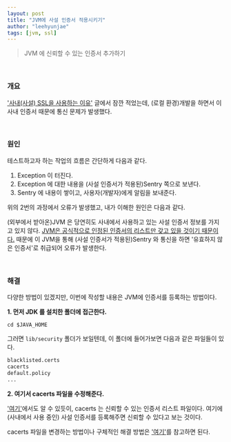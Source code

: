 ```yaml
---
layout: post
title: "JVM에 사설 인증서 적용시키기"
author: "leehyunjae"
tags: [jvm, ssl]
---
```


> JVM 에 신뢰할 수 있는 인증서 추가하기

<br>

### 개요

['사내(사설) SSL을 사용하는 이유'](https://hjjae2.github.io/2021-10-27/사내-SSL) 글에서 잠깐 적었는데, (로컬 환경)개발을 하면서 이 사내 인증서 때문에 통신 문제가 발생했다.

<br>

### 원인

테스트하고자 하는 작업의 흐름은 간단하게 다음과 같다.

1. Exception 이 터진다.
2. Exception 에 대한 내용을 (사설 인증서가 적용된)Sentry 쪽으로 보낸다.
3. Sentry 에 내용이 쌓이고, 사용자(개발자)에게 알림을 보내준다.

위의 2번의 과정에서 오류가 발생했고, 내가 이해한 원인은 다음과 같다.

(외부에서 받아온)JVM 은 당연히도 사내에서 사용하고 있는 사설 인증서 정보를 가지고 있지 않다. <u>JVM은 공식적으로 인정된 인증서의 리스트만 갖고 있을 것이기 때문이다.</u> 때문에 이 JVM을 통해 (사설 인증서가 적용된)Sentry 와 통신을 하면 '유효하지 않은 인증서'로 취급되어 오류가 발생한다.

<br>

### 해결

다양한 방법이 있겠지만, 이번에 작성할 내용은 JVM에 인증서를 등록하는 방법이다.

**1. 먼저 JDK 를 설치한 폴더에 접근한다.**

`cd $JAVA_HOME`

그러면 `lib/security` 폴더가 보일텐데, 이 폴더에 들어가보면 다음과 같은 파일들이 있다.

```sh
blacklisted.certs
cacerts
default.policy
...
```

**2. 여기서 cacerts 파일을 수정해준다.**

['여기'](https://docs.microfocus.com/SM/9.50/Hybrid/Content/security/concepts/what_is_a_cacerts_file.htm)에서도 알 수 있듯이, cacerts 는 신뢰할 수 있는 인증서 리스트 파일이다. 여기에 (사내에서 사용 중인) 사설 인증서를 등록해주면 신뢰할 수 있다고 보는 것이다.

cacerts 파일을 변경하는 방법이나 구체적인 해결 방법은 ['여기'](https://www.lesstif.com/system-admin/java-validatorexception-keystore-ssl-tls-import-12451848.html)를 참고하면 된다.
